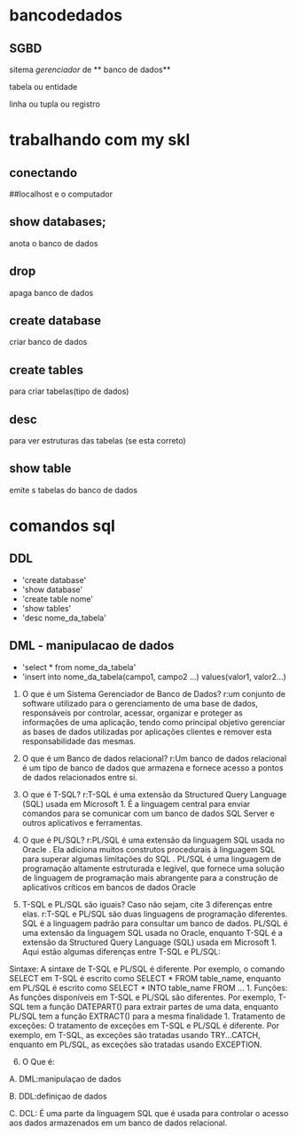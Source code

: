 # bancodedados

## SGBD
sitema *gerenciador* de
** banco de dados**
 
tabela ou entidade

linha ou tupla ou registro

# trabalhando com my skl 
## conectando

##localhost
e o computador

## show databases;
anota o banco de dados
## drop
apaga banco de dados

## create database
criar banco de dados

## create tables
para criar tabelas(tipo de dados)

## desc
para ver estruturas das tabelas (se esta correto)

## show table
emite s tabelas do banco de dados

# comandos sql
## DDL
- 'create database'
- 'show database'
- 'create table nome'
- 'show tables'
- 'desc nome_da_tabela'

## DML - manipulacao de dados
- 'select * from nome_da_tabela'
- 'insert into nome_da_tabela(campo1, campo2 ...) values(valor1, valor2...)


1. O que é um Sistema Gerenciador de Banco de Dados?
r:um conjunto de software utilizado para o gerenciamento de uma base de dados, responsáveis por controlar, acessar, organizar e proteger as informações de uma aplicação, tendo como principal objetivo gerenciar as bases de dados utilizadas por aplicações clientes e remover esta responsabilidade das mesmas.

2. O que é um Banco de dados relacional?
r:Um banco de dados relacional é um tipo de banco de dados que armazena e fornece acesso a pontos de dados relacionados entre si.

3. O que é T-SQL?
r:T-SQL é uma extensão da Structured Query Language (SQL) usada em Microsoft 1. É a linguagem central para enviar comandos para se comunicar com um banco de dados SQL Server e outros aplicativos e ferramentas. 

4. O que é PL/SQL?
r:PL/SQL é uma extensão da linguagem SQL usada no Oracle . Ela adiciona muitos construtos procedurais à linguagem SQL para superar algumas limitações do SQL . PL/SQL é uma linguagem de programação altamente estruturada e legível, que fornece uma solução de linguagem de programação mais abrangente para a construção de aplicativos críticos em bancos de dados Oracle

5. T-SQL e PL/SQL são iguais? Caso não sejam, cite 3 diferenças entre elas.
r:T-SQL e PL/SQL são duas linguagens de programação diferentes. SQL é a linguagem padrão para consultar um banco de dados. PL/SQL é uma extensão da linguagem SQL usada no Oracle, enquanto T-SQL é a extensão da Structured Query Language (SQL) usada em Microsoft 1. Aqui estão algumas diferenças entre T-SQL e PL/SQL:

Sintaxe: A sintaxe de T-SQL e PL/SQL é diferente. Por exemplo, o comando SELECT em T-SQL é escrito como SELECT * FROM table_name, enquanto em PL/SQL é escrito como SELECT * INTO table_name FROM ... 1.
Funções: As funções disponíveis em T-SQL e PL/SQL são diferentes. Por exemplo, T-SQL tem a função DATEPART() para extrair partes de uma data, enquanto PL/SQL tem a função EXTRACT() para a mesma finalidade 1.
Tratamento de exceções: O tratamento de exceções em T-SQL e PL/SQL é diferente. Por exemplo, em T-SQL, as exceções são tratadas usando TRY...CATCH, enquanto em PL/SQL, as exceções são tratadas usando EXCEPTION.

6. O Que é:

A. DML:manipulaçao de dados

B. DDL:definiçao de dados

C. DCL: É uma parte da linguagem SQL que é usada para controlar o acesso aos dados armazenados em um banco de dados relacional. 